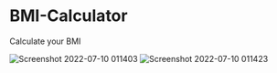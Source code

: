 # BMI-Calculator

Calculate your BMI


![Screenshot 2022-07-10 011403](https://user-images.githubusercontent.com/94990169/178120518-36868a56-d63a-4426-95b6-285f7062273d.png)
![Screenshot 2022-07-10 011423](https://user-images.githubusercontent.com/94990169/178120520-bd556ea7-f7a5-4585-8d7e-404f7118764c.png)
